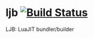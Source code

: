 # ljb [![Build Status](http://tty.sh:8090/buildStatus/icon?job=LJB&build=25)](http://tty.sh:8090/job/LJB/25/)
LJB: LuaJIT bundler/builder
